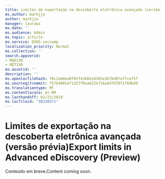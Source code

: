 ```yaml
---
title: Limites de exportação na descoberta eletrônica avançada (versão prévia)
ms.author: markjjo
author: markjjo
manager: laurawi
ms.date: ''
ms.audience: Admin
ms.topic: article
ms.service: O365-seccomp
localization_priority: Normal
ms.collection: ''
search.appverid:
- MOE150
- MET150
ms.assetid: ''
description: ''
ms.openlocfilehash: f8c2ab0ea0f01f436bb1d365e3b7bd87affcef5f
ms.sourcegitcommit: f57b4001ef1327f0ea622e716a4d7d78f1769b49
ms.translationtype: MT
ms.contentlocale: pt-BR
ms.lasthandoff: 02/23/2019
ms.locfileid: "30220571"
---
```

# <a name="export-limits-in-advanced-ediscovery-preview"></a><span data-ttu-id="696e8-102">Limites de exportação na descoberta eletrônica avançada (versão prévia)</span><span class="sxs-lookup"><span data-stu-id="696e8-102">Export limits in Advanced eDiscovery (Preview)</span></span>

<span data-ttu-id="696e8-103">Conteúdo em breve.</span><span class="sxs-lookup"><span data-stu-id="696e8-103">Content coming soon.</span></span>